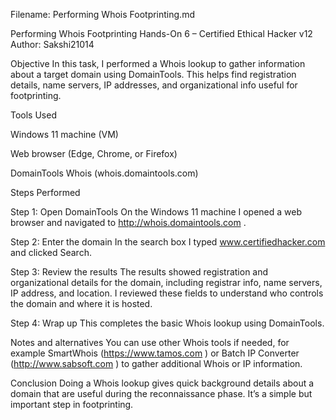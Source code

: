 Filename: Performing Whois Footprinting.md

Performing Whois Footprinting
Hands-On 6 – Certified Ethical Hacker v12
Author: Sakshi21014

Objective
In this task, I performed a Whois lookup to gather information about a target domain using DomainTools. This helps find registration details, name servers, IP addresses, and organizational info useful for footprinting.

Tools Used

Windows 11 machine (VM)

Web browser (Edge, Chrome, or Firefox)

DomainTools Whois (whois.domaintools.com)

Steps Performed

Step 1: Open DomainTools
On the Windows 11 machine I opened a web browser and navigated to http://whois.domaintools.com
.

Step 2: Enter the domain
In the search box I typed www.certifiedhacker.com
 and clicked Search.

Step 3: Review the results
The results showed registration and organizational details for the domain, including registrar info, name servers, IP address, and location. I reviewed these fields to understand who controls the domain and where it is hosted.

Step 4: Wrap up
This completes the basic Whois lookup using DomainTools.

Notes and alternatives
You can use other Whois tools if needed, for example SmartWhois (https://www.tamos.com
) or Batch IP Converter (http://www.sabsoft.com
) to gather additional Whois or IP information.

Conclusion
Doing a Whois lookup gives quick background details about a domain that are useful during the reconnaissance phase. It’s a simple but important step in footprinting.
